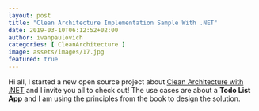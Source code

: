 ```yaml
---
layout: post
title: "Clean Architecture Implementation Sample With .NET"
date: 2019-03-10T06:12:52+02:00
author: ivanpaulovich
categories: [ CleanArchitecture ]
image: assets/images/17.jpg
featured: true
---
```

Hi all, I started a new open source project about [Clean Architecture with .NET](https://github.com/ivanpaulovich/dotnet-clean-architecture) and I invite you all to check out! 
The use cases are about a **Todo List App** and I am using the principles from the book to design the solution.
